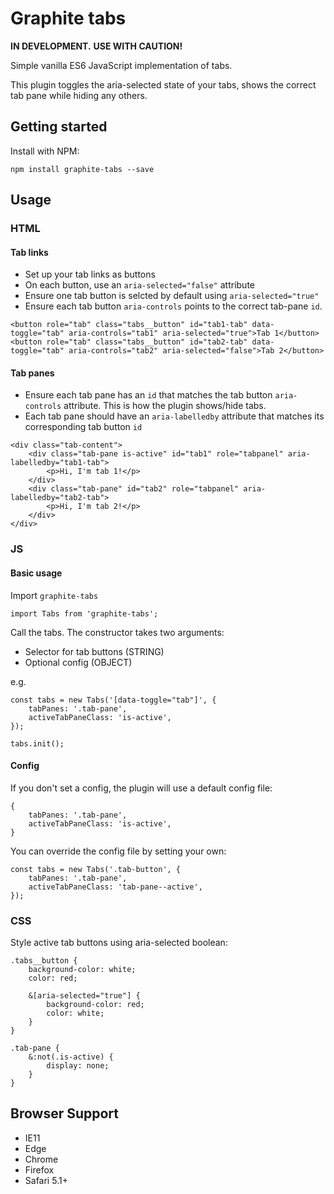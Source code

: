 # Graphite tabs

**IN DEVELOPMENT.**
**USE WITH CAUTION!**

Simple vanilla ES6 JavaScript implementation of tabs.

This plugin toggles the aria-selected state of your tabs, shows the correct tab pane while hiding any others.

## Getting started

Install with NPM:
```
npm install graphite-tabs --save
```

## Usage


### HTML
#### Tab links
* Set up your tab links as buttons
* On each button, use an `aria-selected="false"` attribute
* Ensure one tab button is selcted by default using `aria-selected="true"`
* Ensure each tab button `aria-controls` points to the correct tab-pane `id`.

```
<button role="tab" class="tabs__button" id="tab1-tab" data-toggle="tab" aria-controls="tab1" aria-selected="true">Tab 1</button>
<button role="tab" class="tabs__button" id="tab2-tab" data-toggle="tab" aria-controls="tab2" aria-selected="false">Tab 2</button>
```

#### Tab panes
* Ensure each tab pane has an `id` that matches the tab button `aria-controls` attribute. This is how the plugin shows/hide tabs.
* Each tab pane should have an `aria-labelledby` attribute that matches its corresponding tab button `id`
```
<div class="tab-content">
    <div class="tab-pane is-active" id="tab1" role="tabpanel" aria-labelledby="tab1-tab">
        <p>Hi, I'm tab 1!</p>
    </div>
    <div class="tab-pane" id="tab2" role="tabpanel" aria-labelledby="tab2-tab">
        <p>Hi, I'm tab 2!</p>
    </div>
</div>
```

### JS

#### Basic usage

Import `graphite-tabs`
```
import Tabs from 'graphite-tabs';
```

Call the tabs. The constructor takes two arguments:
* Selector for tab buttons (STRING)
* Optional config (OBJECT)

e.g.
```
const tabs = new Tabs('[data-toggle="tab"]', {
    tabPanes: '.tab-pane',
    activeTabPaneClass: 'is-active',
});

tabs.init();
```

#### Config
If you don't set a config, the plugin will use a default config file:

```
{
    tabPanes: '.tab-pane',
    activeTabPaneClass: 'is-active',
}
```

You can override the config file by setting your own:

```
const tabs = new Tabs('.tab-button', {
    tabPanes: '.tab-pane',
    activeTabPaneClass: 'tab-pane--active',
});
```

### CSS
Style active tab buttons using aria-selected boolean:
```
.tabs__button {
    background-color: white;
    color: red;

    &[aria-selected="true"] {
        background-color: red;
        color: white;
    }
}

.tab-pane {
    &:not(.is-active) {
        display: none;
    }
}
```

## Browser Support
* IE11
* Edge
* Chrome
* Firefox
* Safari 5.1+
